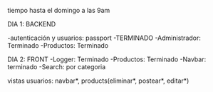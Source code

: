 tiempo hasta el domingo a las 9am




DIA 1: BACKEND 

-autenticación y usuarios: passport -TERMINADO
-Administrador: Terminado
-Productos: Terminado



DIA 2: FRONT
-Logger: Terminado
-Productos: Terminado
-Navbar: terminado
-Search: por categoria


vistas usuarios: navbar*, products(eliminar*, postear*, editar*)

